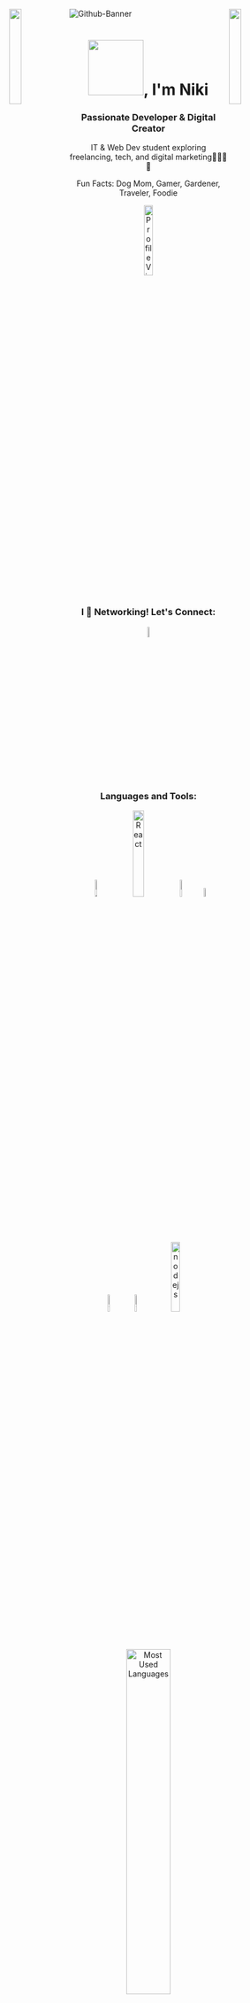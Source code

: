 ![Github-Banner](https://github.com/user-attachments/assets/a837661f-bf58-49d3-8eaa-388a7cb37978)
<img align="left" src="https://user-images.githubusercontent.com/65187002/144930161-2f783401-8d27-4fdf-a2f7-cc0ba32f1f1f.gif" width="21%" style="display:inline;"><img align="right" src="https://user-images.githubusercontent.com/65187002/144930161-2f783401-8d27-4fdf-a2f7-cc0ba32f1f1f.gif" width="21%" style="display:inline;">

<h1 align="center"><img src="https://user-images.githubusercontent.com/74038190/226127913-88de86d3-8437-45b9-a3b6-e746b47f655a.gif" width="100">, I'm Niki</h1> 

<h3 align="center">Passionate Developer & Digital Creator</h3>

<p align="center">IT & Web Dev student exploring freelancing, tech, and digital marketing👩🏻‍💻✨ 
<p align="center">Fun Facts: Dog Mom, Gamer, Gardener, Traveler, Foodie</p>

<p align="center"> <img src="https://komarev.com/ghpvc/?username=nrenner0211&label=Profile%20views&color=0e75b6&style=flat" alt="Profile Views Counter" width="18%" /> </p>

<h3 align="center">I 💖 Networking! Let's Connect:</h3>
<p align="center">
<a href="https://www.linkedin.com/in/nicolette-renner/" target="blank"><img align="center" src="https://raw.githubusercontent.com/rahuldkjain/github-profile-readme-generator/master/src/images/icons/Social/linked-in-alt.svg" alt="Nicolette's LinkedIn" width="7%" /></a>
</p>

<div align="center">
  <h3 align="center">Languages and Tools:</h3>
  <img src="https://img.genial.ly/6035bcb66b979e053f5d6fc6/87e5f93d-f314-4fb4-9edd-c977b9c1a690.gif" alt="JavaScript" width="9%" />
  <img src="https://user-images.githubusercontent.com/97989643/220242520-78dd8232-4416-461a-a8f1-6c0b3f5f357f.gif" alt="React" width="20%" />
  <img src="https://upload.wikimedia.org/wikipedia/commons/thumb/6/61/HTML5_logo_and_wordmark.svg/2048px-HTML5_logo_and_wordmark.svg.png" alt="HTML" width="9%" />
  <img src="https://upload.wikimedia.org/wikipedia/commons/d/d5/CSS3_logo_and_wordmark.svg" alt="CSS" width="6.5%" />  
</div>

<div align="center">
  <img src="https://seeklogo.com/images/T/tailwind-css-logo-5AD4175897-seeklogo.com.png" alt="Tailwind" width="9%"  />
  <img src="https://upload.wikimedia.org/wikipedia/commons/f/f1/Vitejs-logo.svg" alt="Vite" width="9%" />
  <img src="https://upload.wikimedia.org/wikipedia/commons/thumb/7/7e/Node.js_logo_2015.svg/2560px-Node.js_logo_2015.svg.png" alt="nodejs" width="18%" />
</div>

<br>
<br>

<div align="center">
  <img src="https://github-readme-stats.vercel.app/api/top-langs?username=nrenner0211&show_icons=true&locale=en&layout=compact" alt="Most Used Languages" width="40%" />
  
  <br>
  
  <a href=""> 
    <img align-"top center" justify="center" src="https://github-readme-streak-stats.herokuapp.com/?user=nrenner0211" alt="mystreak"/>
  </a>
</div>

<br>

<div align="center">
<img src="https://user-images.githubusercontent.com/74038190/212284115-f47cd8ff-2ffb-4b04-b5bf-4d1c14c0247f.gif" width="1000">
<h3>Thanks for stopping by!</h3>
  
![Typing Fast](https://i.giphy.com/media/v1.Y2lkPTc5MGI3NjExenM1N3Nrb2tqMnV0ajU5NWhyZ2kwb3UxcWNkc3B4cTZnbHhkNzV5bCZlcD12MV9pbnRlcm5hbF9naWZfYnlfaWQmY3Q9Zw/11BbGyhVmk4iLS/giphy.gif)
</div>







